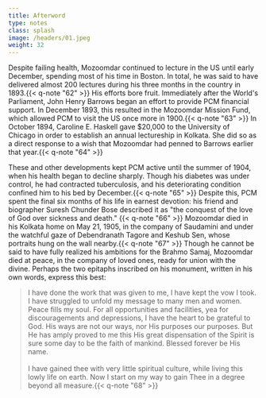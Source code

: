 ```yaml
---
title: Afterword
type: notes
class: splash
image: /headers/01.jpeg
weight: 32
---
```


Despite failing health, Mozoomdar continued to lecture in the US until
early December, spending most of his time in Boston. In total, he was
said to have delivered almost 200 lectures during his three months in
the country in 1893.{{< q-note "62" >}} His efforts bore fruit. Immediately after the
World's Parliament, John Henry Barrows began an effort to provide PCM
financial support. In December 1893, this resulted in the Mozoomdar
Mission Fund, which allowed PCM to visit the US once more in
1900.{{< q-note "63" >}} In October 1894, Caroline E. Haskell gave \$20,000 to the
University of Chicago in order to establish an annual lectureship in
Kolkata. She did so as a direct response to a wish that Mozoomdar had
penned to Barrows earlier that year.{{< q-note "64" >}}

These and other developments kept PCM active until the summer of 1904,
when his health began to decline sharply. Though his diabetes was under
control, he had contracted tuberculosis, and his deteriorating condition
confined him to his bed by December.{{< q-note "65" >}} Despite this, PCM spent the
final six months of his life in earnest devotion: his friend and
biographer Suresh Chunder Bose described it as "the conquest of the
love of God over sickness and death." {{< q-note "66" >}} Mozoomdar died in his
Kolkata home on May 21, 1905, in the company of Saudamini and under the
watchful gaze of Debendranath Tagore and Keshub Sen, whose portraits
hung on the wall nearby.{{< q-note "67" >}} Though he cannot be said to have fully
realized his ambitions for the Brahmo Samaj, Mozoomdar died at peace, in
the company of loved ones, ready for union with the divine. Perhaps the
two epitaphs inscribed on his monument, written in his own words,
express this best:

> I have done the work that was given to me, I have kept the vow I took.
I have struggled to unfold my message to many men and women. Peace fills
my soul. For all opportunities and facilities, yea for discouragements
and depressions, I have the heart to be grateful to God. His ways are
not our ways, nor His purposes our purposes. But He has amply proved to
me this His great dispensation of the Spirit is sure some day to be the
faith of mankind. Blessed forever be His name.\
\
> I have gained thee with very little spiritual culture, while living
this lowly life on earth. Now I start on my way to gain Thee in a degree
beyond all measure.{{< q-note "68" >}}
